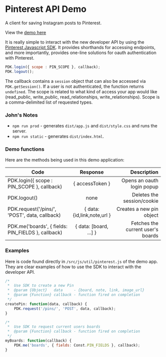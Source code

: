 
# Pinterest API Demo

A client for saving Instagram posts to Pinterest.

View the [demo here](https://pinterest.github.io/pinterest-api-demo/)

It is really simple to interact with the new developer API by using the [Pinterest Javascript SDK](https://assets.pinterest.com/sdk/sdk.js). It provides shorthands for accessing endpoints, and more importantly, provides one-line solutions for oauth authentication with Pinterest.

```javascript
PDK.login({ scope : PIN_SCOPE }, callback);
PDK.logout();
```

The callback contains a `session` object that can also be accessed via `PDK.getSession()`. If a user is not authenticated, the function returns `undefined`. The scope is related to what kind of access your app would like (read_public, write_public, read_relationships, write_relationships). Scope is a comma-delimited list of requested types.

### John's Notes
* `npm run prod` - generates `dist/app.js` and `dist/style.css` and runs the server.
* `npm run static` - generates `dist/index.html`.

### Demo functions
Here are the methods being used in this demo application:

| Code          | Response      | Description  |
| ------------- |:-------------:| ------------:|
| PDK.login({ scope : PIN_SCOPE }, callback)         | { accessToken }            | Opens an oauth login popup |
| PDK.logout()                                       | none                       | Deletes the session/cookie |
| PDK.request('/pins/', 'POST', data, callback)      | { data: {id,link,note,url }| Creates a new pin object   |
| PDK.me('boards', { fields: PIN_FIELDS }, callback) | { data: [board, ...] }     | Fetches the current user's boards |

### Examples
Here is code found directly in `/src/js/util/pinterest.js` of the demo app. They are clear examples of how to use the SDK to interact with the developer API.

```javascript
/*
 *  Use SDK to create a new Pin
 *  @param {Object}   data     - {board, note, link, image_url}
 *  @param {Function} callback - function fired on completion
 */
createPin: function(data, callback) {
    PDK.request('/pins/', 'POST', data, callback);
}
```

```javascript
/*
 *  Use SDK to request current users boards
 *  @param {Function} callback - function fired on completion
 */
myBoards: function(callback) {
    PDK.me('boards', { fields: Const.PIN_FIELDS }, callback);
}
```
